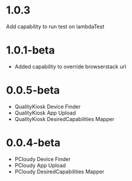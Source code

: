 # 1.0.3
Add capability to run test on lambdaTest

# 1.0.1-beta
* Added capability to override browserstack url
# 0.0.5-beta
* QualityKiosk Device Finder
* QualityKiosk App Upload
* QualityKiosk DesiredCapabilities Mapper

# 0.0.4-beta
* PCloudy Device Finder
* PCloudy App Upload
* PCloudy DesiredCapabilities Mapper